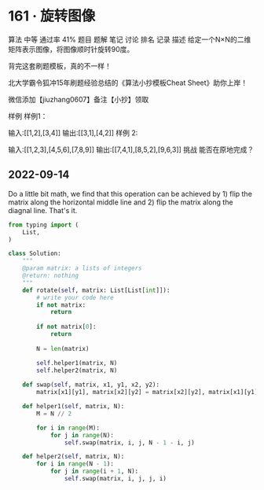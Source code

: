 # 161 · 旋转图像
算法
中等
通过率
41%
题目
题解
笔记
讨论
排名
记录
描述
给定一个N×N的二维矩阵表示图像，将图像顺时针旋转90度。



背完这套刷题模板，真的不一样！

北大学霸令狐冲15年刷题经验总结的《算法小抄模板Cheat Sheet》助你上岸！

微信添加【jiuzhang0607】备注【小抄】领取


样例
样例1：

输入:[[1,2],[3,4]]
输出:[[3,1],[4,2]]
样例 2:

输入:[[1,2,3],[4,5,6],[7,8,9]]
输出:[[7,4,1],[8,5,2],[9,6,3]]
挑战
能否在原地完成？

## 2022-09-14

Do a little bit math, we find that this operation can be achieved by 1) flip the matrix along the horizontal middle line and 2) flip the matrix along the diagnal line. That's it.

```python
from typing import (
    List,
)

class Solution:
    """
    @param matrix: a lists of integers
    @return: nothing
    """
    def rotate(self, matrix: List[List[int]]):
        # write your code here
        if not matrix:
            return 
        
        if not matrix[0]:
            return
        
        N = len(matrix)

        self.helper1(matrix, N)
        self.helper2(matrix, N)
    
    def swap(self, matrix, x1, y1, x2, y2):
        matrix[x1][y1], matrix[x2][y2] = matrix[x2][y2], matrix[x1][y1]

    def helper1(self, matrix, N):
        M = N // 2

        for i in range(M):
            for j in range(N):
                self.swap(matrix, i, j, N - 1 - i, j)

    def helper2(self, matrix, N):
        for i in range(N - 1):
            for j in range(i + 1, N):
                self.swap(matrix, i, j, j, i)


```
